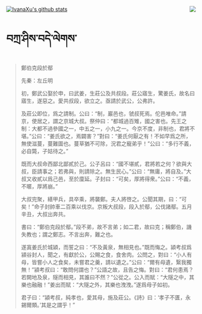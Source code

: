 [![IvanaXu's github stats](https://github-readme-stats.vercel.app/api?username=IvanaXu&show_icons=true&theme=vue-dark)](https://github.com/anuraghazra/github-readme-stats)
<img align="right" src="https://github-readme-stats.vercel.app/api/top-langs/?username=IvanaXu&langs_count=3&theme=graywhite" />
# བཀྲ་ཤིས་བདེ་ལེགས་
> 鄭伯克段於鄢
> 
> 先秦：左丘明 
> 
> 初，鄭武公娶於申，曰武姜，生莊公及共叔段。莊公寤生，驚姜氏，故名曰寤生，遂惡之。愛共叔段，欲立之。亟請於武公，公弗許。
> 
> 及莊公即位，爲之請制。公曰：“制，巖邑也，虢叔死焉。佗邑唯命。”請京，使居之，謂之京城大叔。祭仲曰：“都城過百雉，國之害也。先王之制：大都不過參國之一，中五之一，小九之一。今京不度，非制也，君將不堪。”公曰：“姜氏欲之，焉闢害？”對曰：“姜氏何厭之有！不如早爲之所，無使滋蔓，蔓難圖也。蔓草猶不可除，況君之寵弟乎！”公曰：“多行不義，必自斃，子姑待之。”
> 
> 既而大叔命西鄙北鄙貳於己。公子呂曰：“國不堪貳，君將若之何？欲與大叔，臣請事之；若弗與，則請除之。無生民心。”公曰：“無庸，將自及。”大叔又收貳以爲己邑，至於廩延。子封曰：“可矣，厚將得衆。”公曰：“不義，不暱，厚將崩。”
> 
> 大叔完聚，繕甲兵，具卒乘，將襲鄭。夫人將啓之。公聞其期，曰：“可矣！”命子封帥車二百乘以伐京。京叛大叔段，段入於鄢，公伐諸鄢。五月辛丑，大叔出奔共。
> 
> 書曰：“鄭伯克段於鄢。”段不弟，故不言弟；如二君，故曰克；稱鄭伯，譏失教也；謂之鄭志。不言出奔，難之也。
> 
> 遂寘姜氏於城潁，而誓之曰：“不及黃泉，無相見也。”既而悔之。潁考叔爲潁谷封人，聞之，有獻於公，公賜之食，食舍肉。公問之，對曰：“小人有母，皆嘗小人之食矣，未嘗君之羹，請以遺之。”公曰：“爾有母遺，繄我獨無！”潁考叔曰：“敢問何謂也？”公語之故，且告之悔。對曰：“君何患焉？若闕地及泉，隧而相見，其誰曰不然？”公從之。公入而賦：“大隧之中，其樂也融融！”姜出而賦：“大隧之外，其樂也洩洩。”遂爲母子如初。
> 
> 君子曰：“潁考叔，純孝也，愛其母，施及莊公。《詩》曰：‘孝子不匱，永錫爾類。’其是之謂乎！”
>